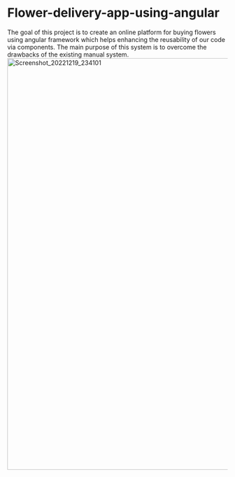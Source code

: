 # Flower-delivery-app-using-angular
The goal of this project is to create an online platform for buying flowers using angular framework which helps enhancing the reusability of our code via components. The main purpose of this system is to overcome the drawbacks of the existing manual system.
<img width="943" alt="Screenshot_20221219_234101" src="https://user-images.githubusercontent.com/105358418/209145317-5e346230-ed6f-408b-a57b-c937410197d0.png">
